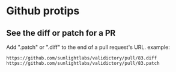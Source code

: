 # Github protips

## See the diff or patch for a PR

Add ".patch" or ".diff" to the end of a pull request's URL. example:

    https://github.com/sunlightlabs/validictory/pull/83.diff
    https://github.com/sunlightlabs/validictory/pull/83.patch


